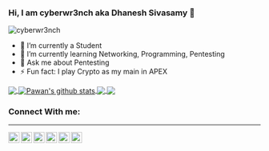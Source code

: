 ### Hi, I am cyberwr3nch aka Dhanesh Sivasamy 👋

<p align="left"> <img src="https://komarev.com/ghpvc/?username=cyberwr3nch&label=Views&color=blue&style=plastic" alt="cyberwr3nch" /> </p>


- 🔭 I’m currently a Student
- 🌱 I’m currently learning Networking, Programming, Pentesting
- 💬 Ask me about Pentesting 
- ⚡ Fun fact: I play Crypto as my main in APEX

<a href="https://github.com/cyberwr3nch">
  <img align="center" src="https://github-readme-stats.vercel.app/api/top-langs/?username=cyberwr3nch&theme=light&hide_langs_below=1" />
</a>
<a href="https://github.com/cyberwr3nch">
 <img align="center" src="https://github-readme-stats.vercel.app/api?username=cyberwr3nch&show_icons=true&theme=light&line_height=27" alt="Pawan's github stats"/>
</a>
<a href="https://github.com/cyberwr3nch/infosecBasics">
  <img align="center" src="https://github-readme-stats.vercel.app/api/pin/?username=cyberwr3nch&repo=infosecBasics&theme=light" />

</a>
<a href="https://github.com/cyberwr3nch/hackthebox">
 <img align="center" src="https://github-readme-stats.vercel.app/api/pin/?username=cyberwr3nch&repo=hackthebox&theme=light" />
</a>

### Connect With me:
***

<a href="https://twitter.com/DhaneshSivasam">
  <img align="left" alt="Dhanesh Sivasamy's Twitter" width="22px" src="https://cdn.jsdelivr.net/npm/simple-icons@v3/icons/twitter.svg" />
</a>
<a href="https://linkedin.com/in/dhanesh-sivasamy-1a7144176/">
  <img align="left" alt="DSivasamy's Linkdein" width="22px" src="https://cdn.jsdelivr.net/npm/simple-icons@v3/icons/linkedin.svg" />
</a>
<a href="https://github.com/cyberwr3nch">
  <img align="left" alt="Cyberwr3nch's Github" width="22px" src="https://cdn.jsdelivr.net/npm/simple-icons@v3/icons/github.svg" />
</a>
<a href="https://t.me/cyberwr3nch">
  <img align="left" alt="cyberwr3nch's Telegram" width="22px" src="https://cdn.jsdelivr.net/npm/simple-icons@v3/icons/telegram.svg" />
</a>
<a href="https://instagram.com/damnedsec">
  <img align="left" alt="cyberwr3nch's Instagram" width="22px" src="https://cdn.jsdelivr.net/npm/simple-icons@v3/icons/instagram.svg" />
</a>
<a href="https://www.facebook.com/uchiha.dhanesh/">
  <img align="left" alt="DSivasamy's Facebook" width="22px" src="https://cdn.jsdelivr.net/npm/simple-icons@v3/icons/facebook.svg" />
</a>
<br>
<br>
